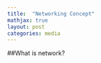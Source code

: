 ```yaml
---
title:  "Networking Concept"
mathjax: true
layout: post
categories: media
---
```

##What is network?

